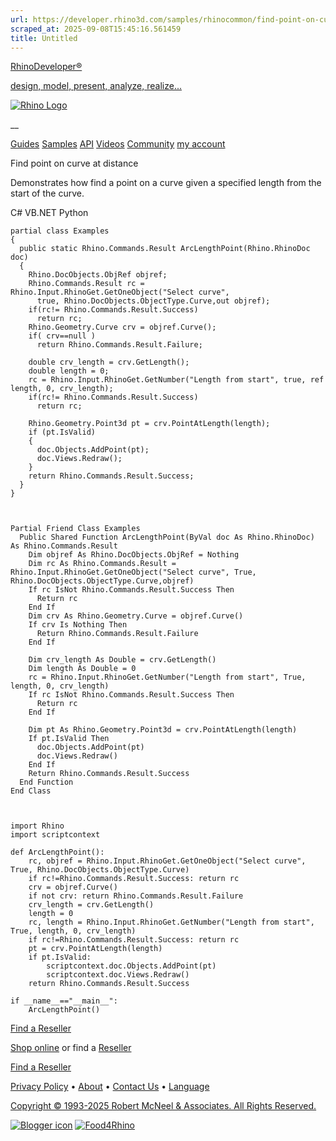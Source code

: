 ```yaml
---
url: https://developer.rhino3d.com/samples/rhinocommon/find-point-on-curve-at-distance/
scraped_at: 2025-09-08T15:45:16.561459
title: Untitled
---
```


[RhinoDeveloper®](/)

[design, model, present, analyze, realize...](/)

[![Rhino Logo](https://developer.rhino3d.com/images/rhinodevlogo.png)](/)

__

[Guides](https://developer.rhino3d.com/guides)
[Samples](https://developer.rhino3d.com/samples)
[API](https://developer.rhino3d.com/api)
[Videos](https://developer.rhino3d.com/videos)
[Community](https://discourse.mcneel.com/c/rhino-developer) [my account
](https://www.rhino3d.com/my-account/ "Manage your account, licenses, and
teams")

Find point on curve at distance

Demonstrates how find a point on a curve given a specified length from the
start of the curve.

C# VB.NET Python

    
    
    partial class Examples
    {
      public static Rhino.Commands.Result ArcLengthPoint(Rhino.RhinoDoc doc)
      {
        Rhino.DocObjects.ObjRef objref;
        Rhino.Commands.Result rc = Rhino.Input.RhinoGet.GetOneObject("Select curve",
          true, Rhino.DocObjects.ObjectType.Curve,out objref);
        if(rc!= Rhino.Commands.Result.Success)
          return rc;
        Rhino.Geometry.Curve crv = objref.Curve();
        if( crv==null )
          return Rhino.Commands.Result.Failure;
    
        double crv_length = crv.GetLength();
        double length = 0;
        rc = Rhino.Input.RhinoGet.GetNumber("Length from start", true, ref length, 0, crv_length);
        if(rc!= Rhino.Commands.Result.Success)
          return rc;
    
        Rhino.Geometry.Point3d pt = crv.PointAtLength(length);
        if (pt.IsValid)
        {
          doc.Objects.AddPoint(pt);
          doc.Views.Redraw();
        }
        return Rhino.Commands.Result.Success;
      }
    }
    
    
    
    Partial Friend Class Examples
      Public Shared Function ArcLengthPoint(ByVal doc As Rhino.RhinoDoc) As Rhino.Commands.Result
    	Dim objref As Rhino.DocObjects.ObjRef = Nothing
    	Dim rc As Rhino.Commands.Result = Rhino.Input.RhinoGet.GetOneObject("Select curve", True, Rhino.DocObjects.ObjectType.Curve,objref)
    	If rc IsNot Rhino.Commands.Result.Success Then
    	  Return rc
    	End If
    	Dim crv As Rhino.Geometry.Curve = objref.Curve()
    	If crv Is Nothing Then
    	  Return Rhino.Commands.Result.Failure
    	End If
    
    	Dim crv_length As Double = crv.GetLength()
    	Dim length As Double = 0
    	rc = Rhino.Input.RhinoGet.GetNumber("Length from start", True, length, 0, crv_length)
    	If rc IsNot Rhino.Commands.Result.Success Then
    	  Return rc
    	End If
    
    	Dim pt As Rhino.Geometry.Point3d = crv.PointAtLength(length)
    	If pt.IsValid Then
    	  doc.Objects.AddPoint(pt)
    	  doc.Views.Redraw()
    	End If
    	Return Rhino.Commands.Result.Success
      End Function
    End Class
    
    
    
    import Rhino
    import scriptcontext
    
    def ArcLengthPoint():
        rc, objref = Rhino.Input.RhinoGet.GetOneObject("Select curve", True, Rhino.DocObjects.ObjectType.Curve)
        if rc!=Rhino.Commands.Result.Success: return rc
        crv = objref.Curve()
        if not crv: return Rhino.Commands.Result.Failure
        crv_length = crv.GetLength()
        length = 0
        rc, length = Rhino.Input.RhinoGet.GetNumber("Length from start", True, length, 0, crv_length)
        if rc!=Rhino.Commands.Result.Success: return rc
        pt = crv.PointAtLength(length)
        if pt.IsValid:
            scriptcontext.doc.Objects.AddPoint(pt)
            scriptcontext.doc.Views.Redraw()
        return Rhino.Commands.Result.Success
    
    if __name__=="__main__":
        ArcLengthPoint()
    

  

[Find a Reseller](https://www.rhino3d.com/sales)

[Shop online](https://www.rhino3d.com/store) or find a
[Reseller](https://www.rhino3d.com/sales)

[Find a Reseller](https://www.rhino3d.com/sales)

[Privacy Policy](https://www.rhino3d.com/privacy) •
[About](https://www.rhino3d.com/mcneel/about) • [Contact
Us](https://www.rhino3d.com/mcneel/contact) • [
Language](https://www.rhino3d.com/language "Change to a different region or
language")

[Copyright © 1993-2025 Robert McNeel & Associates. All Rights
Reserved.](https://www.rhino3d.com/mcneel/about)

[](https://www.facebook.com/McNeelRhinoceros/)
[](https://twitter.com/bobmcneel) [](https://www.linkedin.com/groups/75313/)
[](https://www.youtube.com/user/RhinoGuide/videos) [](https://vimeo.com/rhino)
[![Blogger
icon](https://developer.rhino3d.com/images/blogger.svg)](http://blog.rhino3d.com/)
[![Food4Rhino](https://developer.rhino3d.com/images/f4r_icon_01.svg)](https://www.food4rhino.com)

